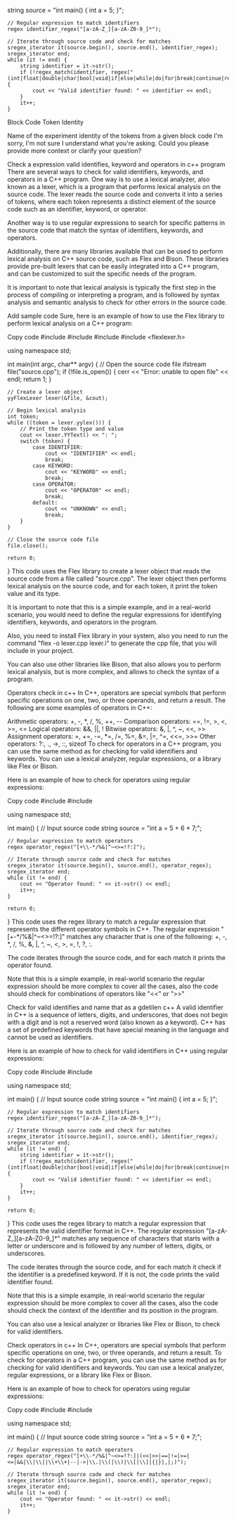 string source = "int main() { int a = 5; }";

    // Regular expression to match identifiers
    regex identifier_regex("[a-zA-Z_][a-zA-Z0-9_]*");

    // Iterate through source code and check for matches
    sregex_iterator it(source.begin(), source.end(), identifier_regex);
    sregex_iterator end;
    while (it != end) {
        string identifier = it->str();
        if (!regex_match(identifier, regex("(int|float|double|char|bool|void|if|else|while|do|for|break|continue|return|struct|class|enum|typedef|const|static|virtual|using|namespace|public|private|protected|goto|switch|case|default|new|delete|try|catch|throw|template|this|operator|explicit|export|friend|mutable|typename|inline|noexcept|constexpr|alignas|alignof|const_cast|dynamic_cast|reinterpret_cast|static_cast|typeid|typename|wchar_t|and|and_eq|bitand|bitor|compl|not|not_eq|or|or_eq|xor|xor_eq)"))) {
            cout << "Valid identifier found: " << identifier << endl;
        }
        it++;
    }




Block Code Token Identity

Name of the experiment identity of the tokens from a given block code
I'm sorry, I'm not sure I understand what you're asking. Could you please provide more context or clarify your question?



Check a expression valid identifies, keyword and operators in c++ program 
There are several ways to check for valid identifiers, keywords, and operators in a C++ program. One way is to use a lexical analyzer, also known as a lexer, which is a program that performs lexical analysis on the source code. The lexer reads the source code and converts it into a series of tokens, where each token represents a distinct element of the source code such as an identifier, keyword, or operator.

Another way is to use regular expressions to search for specific patterns in the source code that match the syntax of identifiers, keywords, and operators.

Additionally, there are many libraries available that can be used to perform lexical analysis on C++ source code, such as Flex and Bison. These libraries provide pre-built lexers that can be easily integrated into a C++ program, and can be customized to suit the specific needs of the program.

It is important to note that lexical analysis is typically the first step in the process of compiling or interpreting a program, and is followed by syntax analysis and semantic analysis to check for other errors in the source code.



Add sample code
Sure, here is an example of how to use the Flex library to perform lexical analysis on a C++ program:

Copy code
#include <iostream>
#include <fstream>
#include <string>
#include <flexlexer.h>

using namespace std;

int main(int argc, char** argv) {
    // Open the source code file
    ifstream file("source.cpp");
    if (!file.is_open()) {
        cerr << "Error: unable to open file" << endl;
        return 1;
    }

    // Create a lexer object
    yyFlexLexer lexer(&file, &cout);

    // Begin lexical analysis
    int token;
    while ((token = lexer.yylex())) {
        // Print the token type and value
        cout << lexer.YYText() << ": ";
        switch (token) {
            case IDENTIFIER:
                cout << "IDENTIFIER" << endl;
                break;
            case KEYWORD:
                cout << "KEYWORD" << endl;
                break;
            case OPERATOR:
                cout << "OPERATOR" << endl;
                break;
            default:
                cout << "UNKNOWN" << endl;
                break;
        }
    }

    // Close the source code file
    file.close();

    return 0;
}
This code uses the Flex library to create a lexer object that reads the source code from a file called "source.cpp". The lexer object then performs lexical analysis on the source code, and for each token, it print the token value and its type.

It is important to note that this is a simple example, and in a real-world scenario, you would need to define the regular expressions for identifying identifiers, keywords, and operators in the program.

Also, you need to install Flex library in your system, also you need to run the command "flex -o lexer.cpp lexer.l" to generate the cpp file, that you will include in your project.

You can also use other libraries like Bison, that also allows you to perform lexical analysis, but is more complex, and allows to check the syntax of a program.



Operators check in c++
In C++, operators are special symbols that perform specific operations on one, two, or three operands, and return a result. The following are some examples of operators in C++:

Arithmetic operators: +, -, *, /, %, ++, --
Comparison operators: ==, !=, >, <, >=, <=
Logical operators: &&, ||, !
Bitwise operators: &, |, ^, ~, <<, >>
Assignment operators: =, +=, -=, *=, /=, %=, &=, |=, ^=, <<=, >>=
Other operators: ?:, ., ->, ::, sizeof
To check for operators in a C++ program, you can use the same method as for checking for valid identifiers and keywords. You can use a lexical analyzer, regular expressions, or a library like Flex or Bison.

Here is an example of how to check for operators using regular expressions:

Copy code
#include <iostream>
#include <regex>

using namespace std;

int main() {
    // Input source code
    string source = "int a = 5 + 6 * 7;";

    // Regular expression to match operators
    regex operator_regex("[+\\-*/%&|^~<>=!?:]");

    // Iterate through source code and check for matches
    sregex_iterator it(source.begin(), source.end(), operator_regex);
    sregex_iterator end;
    while (it != end) {
        cout << "Operator found: " << it->str() << endl;
        it++;
    }

    return 0;
}
This code uses the regex library to match a regular expression that represents the different operator symbols in C++. The regular expression "[+-*/%&|^~<>=!?:]" matches any character that is one of the following: +, -, *, /, %, &, |, ^, ~, <, >, =, !, ?, :.

The code iterates through the source code, and for each match it prints the operator found.

Note that this is a simple example, in real-world scenario the regular expression should be more complex to cover all the cases, also the code should check for combinations of operators like "<<" or ">>"



Check for valid identifies and name that as a gdetilen c++
A valid identifier in C++ is a sequence of letters, digits, and underscores, that does not begin with a digit and is not a reserved word (also known as a keyword). C++ has a set of predefined keywords that have special meaning in the language and cannot be used as identifiers.

Here is an example of how to check for valid identifiers in C++ using regular expressions:

Copy code
#include <iostream>
#include <regex>

using namespace std;

int main() {
    // Input source code
    string source = "int main() { int a = 5; }";

    // Regular expression to match identifiers
    regex identifier_regex("[a-zA-Z_][a-zA-Z0-9_]*");

    // Iterate through source code and check for matches
    sregex_iterator it(source.begin(), source.end(), identifier_regex);
    sregex_iterator end;
    while (it != end) {
        string identifier = it->str();
        if (!regex_match(identifier, regex("(int|float|double|char|bool|void|if|else|while|do|for|break|continue|return|struct|class|enum|typedef|const|static|virtual|using|namespace|public|private|protected|goto|switch|case|default|new|delete|try|catch|throw|template|this|operator|explicit|export|friend|mutable|typename|inline|noexcept|constexpr|alignas|alignof|const_cast|dynamic_cast|reinterpret_cast|static_cast|typeid|typename|wchar_t|and|and_eq|bitand|bitor|compl|not|not_eq|or|or_eq|xor|xor_eq)"))) {
            cout << "Valid identifier found: " << identifier << endl;
        }
        it++;
    }

    return 0;
}
This code uses the regex library to match a regular expression that represents the valid identifier format in C++. The regular expression "[a-zA-Z_][a-zA-Z0-9_]*" matches any sequence of characters that starts with a letter or underscore and is followed by any number of letters, digits, or underscores.

The code iterates through the source code, and for each match it check if the identifier is a predefined keyword. If it is not, the code prints the valid identifier found.

Note that this is a simple example, in real-world scenario the regular expression should be more complex to cover all the cases, also the code should check the context of the identifier and its position in the program.

You can also use a lexical analyzer or libraries like Flex or Bison, to check for valid identifiers.



Check operators in c++
In C++, operators are special symbols that perform specific operations on one, two, or three operands, and return a result. To check for operators in a C++ program, you can use the same method as for checking for valid identifiers and keywords. You can use a lexical analyzer, regular expressions, or a library like Flex or Bison.

Here is an example of how to check for operators using regular expressions:

Copy code
#include <iostream>
#include <regex>

using namespace std;

int main() {
    // Input source code
    string source = "int a = 5 + 6 * 7;";

    // Regular expression to match operators
    regex operator_regex("[+\\-*/%&|^~<>=!?:]|(<<|>>|==|!=|>=|<=|&&|\\|\\||\\+\\+|--|->|\\.|\\(|\\)|\\[|\\]|{|}|,|;)");

    // Iterate through source code and check for matches
    sregex_iterator it(source.begin(), source.end(), operator_regex);
    sregex_iterator end;
    while (it != end) {
        cout << "Operator found: " << it->str() << endl;
        it++;
    }
